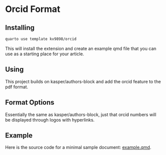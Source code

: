 # Orcid Format

## Installing

```bash
quarto use template kv9898/orcid
```

This will install the extension and create an example qmd file that you can use as a starting place for your article.

## Using

This project builds on kasper/authors-block and add the orcid feature to the pdf format.

## Format Options

Essentially the same as kasper/authors-block, just that orcid numbers will be displayed through logos with hyperlinks.

## Example

Here is the source code for a minimal sample document: [example.qmd](example.qmd).

